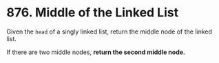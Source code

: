 # 876. Middle of the Linked List

Given the `head` of a singly linked list, return the middle node of the linked list.

If there are two middle nodes, **return the second middle node.**

